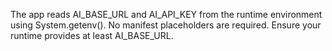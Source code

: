 The app reads AI_BASE_URL and AI_API_KEY from the runtime environment using System.getenv().
No manifest placeholders are required. Ensure your runtime provides at least AI_BASE_URL.
